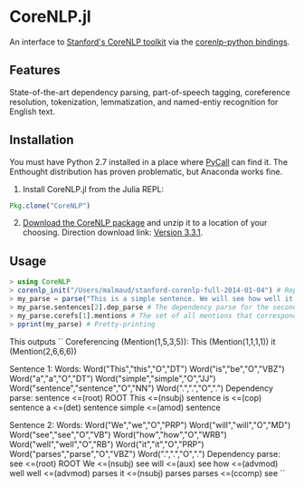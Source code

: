 CoreNLP.jl
==============

An interface to [Stanford's CoreNLP toolkit](http://nlp.stanford.edu/software/corenlp.shtml) via the [corenlp-python bindings](https://bitbucket.org/torotoki/corenlp-python). 

Features
----------
State-of-the-art dependency parsing, part-of-speech tagging, coreference resolution, tokenization, lemmatization, and named-entiy recognition for English text. 

Installation
--------------
You must have Python 2.7 installed in a place where [PyCall](https://github.com/stevengj/PyCall.jl) can find it. The Enthought distribution has proven problematic, but Anaconda works fine. 

1. Install CoreNLP.jl from the Julia REPL:
```julia
Pkg.clone("CoreNLP")
```

2. [Download the CoreNLP package](http://nlp.stanford.edu/software/corenlp.shtml#Download) and unzip it to a location of your choosing. Direction download link: [Version 3.3.1](http://nlp.stanford.edu/software/stanford-corenlp-full-2014-01-04.zip).

Usage
-------
```julia
> using CoreNLP
> corenlp_init("/Users/malmaud/stanford-corenlp-full-2014-01-04") # Replace this with wherever you extracted Stanford's CoreNLP toolkit to. This may take a few minutes to execute as the large statistical language models are loaded into memory.
> my_parse = parse("This is a simple sentence. We will see how well it parses.")
> my_parse.sentences[2].dep_parse # The dependency parse for the second sentence.
> my_parse.corefs[1].mentions # The set of all mentions that correspond to my_parse.corefs[1].repr (The representative mention)
> pprint(my_parse) # Pretty-printing
```

This outputs
``
Coreferencing  (Mention(1,5,3,5)):
This (Mention(1,1,1,1))
it (Mention(2,6,6,6))

Sentence 1:
Words:
Word("This","this","O","DT")
Word("is","be","O","VBZ")
Word("a","a","O","DT")
Word("simple","simple","O","JJ")
Word("sentence","sentence","O","NN")
Word(".",".","O",".")
Dependency parse:
sentence <=(root) ROOT
This <=(nsubj) sentence
is <=(cop) sentence
a <=(det) sentence
simple <=(amod) sentence

Sentence 2:
Words:
Word("We","we","O","PRP")
Word("will","will","O","MD")
Word("see","see","O","VB")
Word("how","how","O","WRB")
Word("well","well","O","RB")
Word("it","it","O","PRP")
Word("parses","parse","O","VBZ")
Word(".",".","O",".")
Dependency parse:
see <=(root) ROOT
We <=(nsubj) see
will <=(aux) see
how <=(advmod) well
well <=(advmod) parses
it <=(nsubj) parses
parses <=(ccomp) see
``